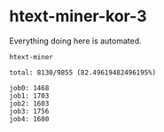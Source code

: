 # htext-miner-kor-3

Everything doing here is automated.

```
htext-miner

total: 8130/9855 (82.49619482496195%)

job0: 1468
job1: 1703
job2: 1603
job3: 1756
job4: 1600
```